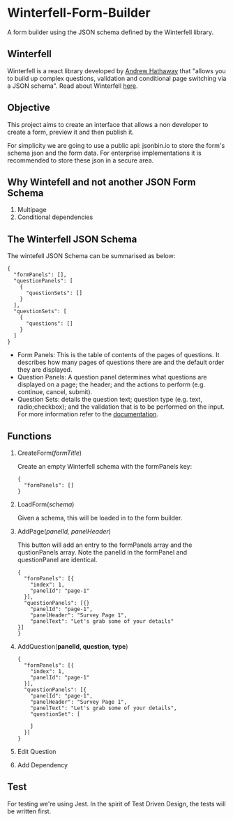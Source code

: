 # Winterfell-Form-Builder
A form builder using the JSON schema defined by the Winterfell library.

## Winterfell
Winterfell is a react library developed by [Andrew Hathaway](http://twitter.com/andrewhathaway) that "allows you to build up complex questions, validation and conditional page switching via a JSON schema".  Read about Winterfell [here](https://github.com/andrewhathaway/Winterfell).

## Objective
This project aims to create an interface that allows a non developer to create a form, preview it and then publish it.

For simplicity we are going to use a public api: jsonbin.io to store the form's schema json and the form data.  For enterprise implementations it is recommended to store these json in a secure area.

## Why Wintefell and not another JSON Form Schema
1. Multipage
1. Conditional dependencies

## The Winterfell JSON Schema
The wintefell JSON Schema can be summarised as below:

```
{
  "formPanels": [],     
  "questionPanels": [
    { 
      "questionSets": []
    }
  ],
  "questionSets": [
    {
      "questions": []
    }
  ]       
}
```

* Form Panels: This is the table of contents of the pages of questions.  It describes how many pages of questions there are and the default order they are displayed.
* Question Panels: A question panel determines what questions are displayed on a page; the header; and the actions to perform (e.g. continue, cancel, submit).
* Question Sets: details the question text; question type (e.g. text, radio;checkbox); and the validation that is to be performed on the input.
For more information refer to the [documentation](https://github.com/andrewhathaway/Winterfell).

## Functions
1. CreateForm(*formTitle*)

   Create an empty Winterfell schema with the formPanels key:
    ```
    { 
      "formPanels": []
    }
    ```

1. LoadForm(*schema*)

   Given a schema, this will be loaded in to the form builder.
   
1. AddPage(*panelId, panelHeader*)

   This button will add an entry to the formPanels array and the qustionPanels array.  Note the panelId in the formPanel and questionPanel are identical.

    ```
    {
      "formPanels": [{
        "index": 1,
        "panelId": "page-1"
      }],
      "questionPanels": [{}
        "panelId": "page-1",
        "panelHeader": "Survey Page 1",
        "panelText": "Let's grab some of your details"
    }]
    }
    ``` 

1. AddQuestion(**panelId, question, type**)
    ```
    {
      "formPanels": [{
        "index": 1,
        "panelId": "page-1"
      }],
      "questionPanels": [{
        "panelId": "page-1",
        "panelHeader": "Survey Page 1",
        "panelText": "Let's grab some of your details",
        "questionSet": [
          
        ]
      }]
    }
    ``` 

1. Edit Question

1. Add Dependency

## Test
For testing we're using Jest.  In the spirit of Test Driven Design, the tests will be written first.
